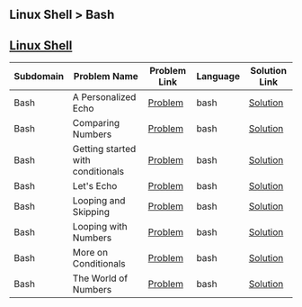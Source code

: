 ## Linux Shell > Bash
## [Linux Shell](https://www.hackerrank.com/domains/shell)

|Subdomain|Problem Name|Problem Link|Language|Solution Link|
---|---|---|---|---
|Bash|A Personalized Echo|[Problem](https://www.hackerrank.com/challenges/bash-tutorials---a-personalized-echo/problem)|bash|[Solution](Bash/bash-tutorials---a-personalized-echo.sh)|
|Bash|Comparing Numbers|[Problem](https://www.hackerrank.com/challenges/bash-tutorials---comparing-numbers/problem)|bash|[Solution](Bash/bash-tutorials---comparing-numbers.sh)|
|Bash|Getting started with conditionals|[Problem](https://www.hackerrank.com/challenges/bash-tutorials---getting-started-with-conditionals/problem)|bash|[Solution](Bash/bash-tutorials---getting-started-with-conditionals.sh)|
|Bash|Let's Echo|[Problem](https://www.hackerrank.com/challenges/bash-tutorials-lets-echo/problem)|bash|[Solution](Bash/bash-tutorials-lets-echo.sh)|
|Bash|Looping and Skipping|[Problem](https://www.hackerrank.com/challenges/bash-tutorials---looping-and-skipping/problem)|bash|[Solution](Bash/bash-tutorials---looping-and-skipping.sh)|
|Bash|Looping with Numbers|[Problem](https://www.hackerrank.com/challenges/bash-tutorials---looping-with-numbers/problem)|bash|[Solution](Bash/bash-tutorials---looping-with-numbers.sh)|
|Bash|More on Conditionals|[Problem](https://www.hackerrank.com/challenges/bash-tutorials---more-on-conditionals/problem)|bash|[Solution](Bash/bash-tutorials---more-on-conditionals.sh)|
|Bash|The World of Numbers|[Problem](https://www.hackerrank.com/challenges/bash-tutorials---the-world-of-numbers/problem)|bash|[Solution](Bash/bash-tutorials---the-world-of-numbers.sh)|
